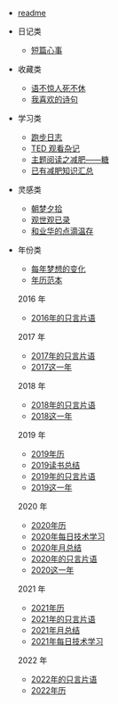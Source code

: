 - [readme](README.md)


- 日记类
  - [短篇心事](/idea/短篇心事.md)

- 收藏类
  - [语不惊人死不休](/idea//语不惊人死不休.md)
  - [我喜欢的诗句](/idea/我喜欢的诗句.md)

- 学习类

  - [跑步日志](idea/跑步日志.md)
  - [TED 观看杂记](idea/TED观看杂记.md)
  - [主题阅读之减肥——糖](idea/主题阅读之减肥——糖.md)
  - [已有减肥知识汇总](idea/已有减肥知识汇总.md)

- 灵感类
  - [朝梦夕拾](idea/朝梦夕拾.md)
  - [观世观已录](idea/观世观已录.md)
  - [和业华的点滴温存](idea/和业华的点滴温存.md)

- 年份类
  - [每年梦想的变化](idea/每年梦想的变化.md)
  - [年历范本](idea/年历范本.md)

  2016 年
    - [2016年的只言片语](idea/2016年的只言片语.md)

  2017 年
    - [2017年的只言片语](idea/2017年的只言片语.md)
    - [2017这一年](idea/2017这一年.md)

  2018 年
    - [2018年的只言片语](idea/2018年的只言片语.md)
    - [2018这一年](idea/2018这一年.md)

  2019 年
    - [2019年历](idea/2019年历.md)
    - [2019读书总结](idea/2019读书总结.md)
    - [2019年的只言片语](idea/2019年的只言片语.md)
    - [2019这一年](idea/2019这一年.md)

  2020 年
    - [2020年历](idea/2020年历.md)
    - [2020年每日技术学习](idea/2020年每日技术学习.md)
    - [2020年月总结](idea/2020年月总结.md)
    - [2020年的只言片语](idea/2020年的只言片语.md)
    - [2020这一年](idea/2020这一年.md)

  2021 年
    - [2021年历](idea/2021年历.md)
    - [2021年的只言片语](idea/2021年每日技术学习.md)
    - [2021年月总结](idea/2021年月总结.md)
    - [2021年每日技术学习](idea/2021年的只言片语.md)

  2022 年
    - [2022年的只言片语](/idea/2022年的只言片语.md)
    - [2022年历](/idea/2022年历.md)
